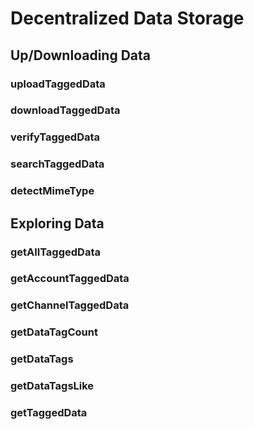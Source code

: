 # Decentralized Data Storage


## Up/Downloading Data

### uploadTaggedData
### downloadTaggedData
### verifyTaggedData
### searchTaggedData
### detectMimeType


## Exploring Data

### getAllTaggedData
### getAccountTaggedData
### getChannelTaggedData
### getDataTagCount
### getDataTags
### getDataTagsLike
### getTaggedData